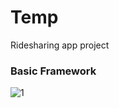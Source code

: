 # Temp
Ridesharing app project

### Basic Framework
![1](https://user-images.githubusercontent.com/47758717/136993252-ffad24ca-403d-40c7-9fdc-191b6d8812c2.jpeg)
